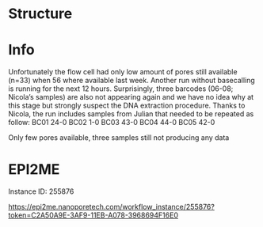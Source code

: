 # Structure


# Info
Unfortunately the flow cell had only low amount of pores still available (n=33) when 56 where available last week. Another run without basecalling is running for the next 12 hours.
Surprisingly, three barcodes (06-08; Nicola’s samples) are also not appearing again and we have no idea why at this stage but strongly suspect the DNA extraction procedure.
Thanks to Nicola, the run includes samples from Julian that needed to be repeated as follow:
BC01	24-0
BC02	1-0
BC03	43-0
BC04	44-0
BC05	42-0

Only few pores available, three samples still not producing any data


# EPI2ME
Instance ID: 255876

https://epi2me.nanoporetech.com/workflow_instance/255876?token=C2A50A9E-3AF9-11EB-A078-3968694F16E0